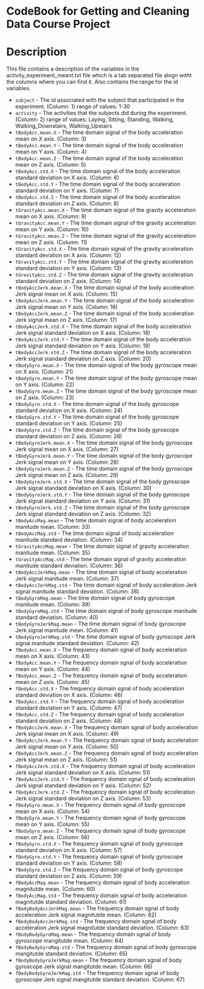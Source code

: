 CodeBook for Getting and Cleaning Data Course Project
======================================

Description
======================================
This file contains a description of the variables in the activity_experiment_meant.txt file which is a tab separated file alogn witht the columns where you can find it. Also contains the range for the id variables.

* `subject` - The id associated with the subject that participated in the experiment. (Column: 1)
  range of values: 1-30
* `activity` - The activities that the subjects did during the experiment. (Column: 2)
  range of values: Laying, Sitting, Standing, Walking, Walking_Downstairs, Walking_Upstairs
* `tBodyAcc.mean.X` - The time domain signal of the body acceleration mean on X axis. (Column: 3)
* `tBodyAcc.mean.Y` - The time domain signal of the body acceleration mean on Y axis. (Column: 4)
* `tBodyAcc.mean.Z` - The time domain signal of the body acceleration mean on Z axis. (Column: 5)
* `tBodyAcc.std.X` - The time domain signal of the body acceleration standard deviation on X axis. (Column: 6)
* `tBodyAcc.std.Y` - The time domain signal of the body acceleration standard deviation on Y axis. (Column: 7)
* `tBodyAcc.std.Z` - The time domain signal of the body acceleration standard deviation on Z axis. (Column: 8)
* `tGravityAcc.mean.X` - The time domain signal of the gravity acceleration mean on X axis. (Column: 9)
* `tGravityAcc.mean.Y` - The time domain signal of the gravity acceleration mean on Y axis. (Column: 10)
* `tGravityAcc.mean.Z` - The time domain signal of the gravity acceleration mean on Z axis. (Column: 11)
* `tGravityAcc.std.X` - The time domain signal of the gravity acceleration standard deviation on X axis. (Column: 12)
* `tGravityAcc.std.Y` - The time domain signal of the gravity acceleration standard deviation on Y axis. (Column: 13)
* `tGravityAcc.std.Z` - The time domain signal of the gravity acceleration standard deviation on Z axis. (Column: 14)
* `tBodyAccJerk.mean.X` - The time domain signal of the body acceleration Jerk signal mean on X axis. (Column: 15)
* `tBodyAccJerk.mean.Y` - The time domain signal of the body acceleration Jerk signal mean on Y axis. (Column: 16)
* `tBodyAccJerk.mean.Z` - The time domain signal of the body acceleration Jerk signal mean on Z axis. (Column: 17)
* `tBodyAccJerk.std.X` - The time domain signal of the body acceleration Jerk signal standard deviation on X axis. (Column: 18)
* `tBodyAccJerk.std.Y` - The time domain signal of the body acceleration Jerk signal standard deviation on Y axis. (Column: 19)
* `tBodyAccJerk.std.Z` - The time domain signal of the body acceleration Jerk signal standard deviation on Z axis. (Column: 20)
* `tBodyGyro.mean.X` - The time domain signal of the body gyroscope mean on X axis. (Column: 21)
* `tBodyGyro.mean.Y` - The time domain signal of the body gyroscope mean on Y axis. (Column: 22)
* `tBodyGyro.mean.Z` - The time domain signal of the body gyroscope mean on Z axis. (Column: 23)
* `tBodyGyro.std.X` - The time domain signal of the body gyroscope standard deviation on X axis. (Column: 24)
* `tBodyGyro.std.Y` - The time domain signal of the body gyroscope standard deviation on Y axis. (Column: 25)
* `tBodyGyro.std.Z` - The time domain signal of the body gyroscope standard deviation on Z axis. (Column: 26)
* `tBodyGyroJerk.mean.X` - The time domain signal of the body gyroscope Jerk signal mean on X axis. (Column: 27)
* `tBodyGyroJerk.mean.Y` - The time domain signal of the body gyroscope Jerk signal mean on Y axis. (Column: 28)
* `tBodyGyroJerk.mean.Z` - The time domain signal of the body gyroscope Jerk signal mean on Z axis. (Column: 29)
* `tBodyGyroJerk.std.X` - The time domain signal of the body gyroscope Jerk signal standard deviation on X axis. (Column: 30)
* `tBodyGyroJerk.std.Y` - The time domain signal of the body gyroscope Jerk signal standard deviation on Y axis. (Column: 31)
* `tBodyGyroJerk.std.Z` - The time domain signal of the body gyroscope Jerk signal standard deviation on Z axis. (Column: 32)
* `tBodyAccMag.mean` - The time domain signal of body acceleration manitude mean. (Column: 33)
* `tBodyAccMag.std` - The time domain signal of body acceleration manitude standard deviation. (Column: 34)
* `tGravityAccMag.mean` - The time domain signal of gravity acceleration manitude mean. (Column: 35)
* `tGravityAccMag.std` - The time domain signal of gravity acceleration manitude standard deviation. (Column: 36)
* `tBodyAccJerkMag.mean` - The time domain signal of body acceleration Jerk signal manitude mean. (Column: 37)
* `tBodyAccJerkMag.std` - The time domain signal of body acceleration Jerk signal manitude standard deviation. (Column: 38)
* `tBodyGyroMag.mean` - The time domain signal of body gyroscope manitude mean. (Column: 39)
* `tBodyGyroMag.std` - The time domain signal of body gyroscope manitude standard deviation. (Column: 40)
* `tBodyGyroJerkMag.mean` - The time domain signal of body gyroscope Jerk signal manitude mean. (Column: 41)
* `tBodyGyroJerkMag.std` - The time domain signal of body gyroscope Jerk signal manitude standard deviation. (Column: 42)
* `fBodyAcc.mean.X` - The frequency domain sgnal of body acceleration mean on X axis. (Column: 43)
* `fBodyAcc.mean.Y` - The frequency domain sgnal of body acceleration mean on Y axis. (Column: 44)
* `fBodyAcc.mean.Z` - The frequency domain sgnal of body acceleration mean on Z axis. (Column: 45)
* `fBodyAcc.std.X` - The frequency domain sgnal of body acceleration standard deviation on X axis. (Column: 46)
* `fBodyAcc.std.Y` - The frequency domain sgnal of body acceleration standard deviation on Y axis. (Column: 47)
* `fBodyAcc.std.Z` - The frequency domain sgnal of body acceleration standard deviation on Z axis. (Column: 48)
* `fBodyAccJerk.mean.X` - The frequency domain sgnal of body acceleration Jerk signal mean on X axis. (Column: 49)
* `fBodyAccJerk.mean.Y` - The frequency domain sgnal of body acceleration Jerk signal mean on Y axis. (Column: 50)
* `fBodyAccJerk.mean.Z` - The frequency domain sgnal of body acceleration Jerk signal mean on Z axis. (Column: 51)
* `fBodyAccJerk.std.X` - The frequency domain sgnal of body acceleration Jerk signal standard deviation on X axis. (Column: 51)
* `fBodyAccJerk.std.Y` - The frequency domain sgnal of body acceleration Jerk signal standard deviation on Y axis. (Column: 52)
* `fBodyAccJerk.std.Z` - The frequency domain sgnal of body acceleration Jerk signal standard deviation on Z axis. (Column: 53)
* `fBodyGyro.mean.X` - The frequency domain sgnal of body gyroscope mean on X axis. (Column: 54)
* `fBodyGyro.mean.Y` - The frequency domain sgnal of body gyroscope mean on Y axis. (Column: 55)
* `fBodyGyro.mean.Z` - The frequency domain sgnal of body gyroscope mean on Z axis. (Column: 56)
* `fBodyGyro.std.X` - The frequency domain sgnal of body gyroscope standard deviation on X axis. (Column: 57)
* `fBodyGyro.std.Y` - The frequency domain sgnal of body gyroscope standard deviation on Y axis. (Column: 58)
* `fBodyGyro.std.Z` - The frequency domain sgnal of body gyroscope standard deviation on Z axis. (Column: 59)
* `fBodyAccMag.mean` - The frequency domain sgnal of body acceleration magnitutde mean. (Column: 60)
* `fBodyAccMag.std` - The frequency domain sgnal of body acceleration magnitutde standard deviation. (Column: 61)
* `fBodyBodyAccJerkMag.mean` - The frequency domain sgnal of body acceleration Jerk signal magnitutde mean. (Column: 62)
* `fBodyBodyAccJerkMag.std` - The frequency domain sgnal of body acceleration Jerk signal magnitutde standard deviation. (Column: 63)
* `fBodyBodyGyroMag.mean` - The frequency domain sgnal of body gyroscope mangitutde mean. (Column: 64)
* `fBodyBodyGyroMag.std` - The frequency domain sgnal of body gyroscope mangitutde standard deviation. (Column: 65)
* `fBodyBodyGyroJerkMag.mean` - The frequency domain sgnal of body gyroscope Jerk signal mangitutde mean. (Column: 66)
* `fBodyBodyGyroJerkMag.std` - The frequency domain sgnal of body gyroscope Jerk signal mangitutde standard deviation. (Column: 67)
